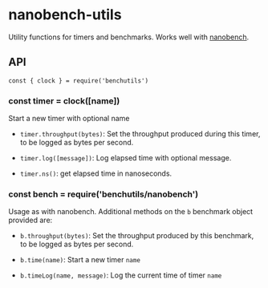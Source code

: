 # nanobench-utils

Utility functions for timers and benchmarks. Works well with [nanobench](https://github.com/mafintosh/nanobench).

## API

``` 
const { clock } = require('benchutils')
```

### const timer = clock([name])

Start a new timer with optional name

* `timer.throughput(bytes)`: Set the throughput produced during this timer, to be logged as bytes per second.

* `timer.log([message])`: Log elapsed time with optional message.

* `timer.ns()`: get elapsed time in nanoseconds.

### const bench = require('benchutils/nanobench')

Usage as with nanobench. Additional methods on the `b` benchmark object provided are:

* `b.throughput(bytes)`: Set the throughput produced by this benchmark, to be logged as bytes per second.

* `b.time(name)`: Start a new timer `name`

* `b.timeLog(name, message)`: Log the current time of timer `name`
